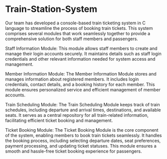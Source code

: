 # Train-Station-System

Our team has developed a console-based train ticketing system in C language to streamline the process of booking train tickets. This system comprises several modules that work seamlessly together to provide a comprehensive solution for both staff members and passengers. 


Staff Information Module: This module allows staff members to create and manage their login accounts securely. It maintains details such as staff login credentials and other relevant information needed for system access and management.

Member Information Module: The Member Information Module stores and manages information about registered members. It includes login credentials, contact details, and a booking history for each member. This module ensures personalized service and efficient management of member accounts. 

Train Scheduling Module: The Train Scheduling Module keeps track of train schedules, including departure and arrival times, destinations, and available seats. It serves as a central repository for all train-related information, facilitating efficient ticket booking and management. 

Ticket Booking Module: The Ticket Booking Module is the core component of the system, enabling members to book train tickets seamlessly. It handles the booking process, including selecting departure dates, seat preferences, payment processing, and updating ticket statuses. This module ensures a smooth and hassle-free ticket booking experience for passengers.


